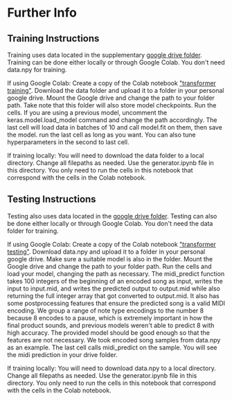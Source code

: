 # Further Info

## Training Instructions
Training uses data located in the supplementary [google drive folder](https://drive.google.com/drive/folders/1u26zC-kGG6o9xCCJDkk5Pd8euF4CjiVD?usp=sharing). Training can be done either locally or through Google Colab. You don't need data.npy for training.

If using Google Colab:
Create a copy of the Colab notebook ["transformer training"](https://colab.research.google.com/drive/16mGM6uQ-kkLZ_vXgStZWtfSTnu0coDr-?usp=sharing).
Download the data folder and upload it to a folder in your personal google drive. 
Mount the Google drive and change the path to your folder path. Take note that this folder will also store model checkpoints.
Run the cells. If you are using a previous model, uncomment the keras.model.load_model command and change the path accordingly.
The last cell will load data in batches of 10 and call model.fit on them, then save the model. run the last cell as long as you want. You can also tune hyperparameters in the second to last cell.

If training locally:
You will need to download the data folder to a local directory. Change all filepaths as needed.
Use the generator.ipynb file in this directory. You only need to run the cells in this notebook that correspond with the cells in the Colab notebook.

## Testing Instructions
Testing also uses data located in the [google drive folder](https://drive.google.com/drive/folders/1u26zC-kGG6o9xCCJDkk5Pd8euF4CjiVD?usp=sharing). Testing can also be done either locally or through Google Colab. You don't need the data folder for training.

If using Google Colab:
Create a copy of the Colab notebook ["transformer testing"](https://colab.research.google.com/drive/1yJQdfcS7pSXwxYV0oiD0-6jvkowuLVqO?usp=sharing).
Download data.npy and upload it to a folder in your personal google drive. Make sure a suitable model is also in the folder.
Mount the Google drive and change the path to your folder path.
Run the cells and load your model, changing the path as necessary.
The midi_predict function takes 100 integers of the beginning of an encoded song as input, writes the input to input.mid, and writes the predicted output to output.mid while also returning the full integer array that got converted to output.mid. It also has some postprocessing features that ensure the predicted song is a valid MIDI encoding. We group a range of note type encodings to the number 8 because 8 encodes to a pause, which is extremely important in how the final product sounds, and previous models weren't able to predict 8 with high accuracy. The provided model should be good enough so that the features are not necessary.
We took encoded song samples from data.npy as an example. The last cell calls midi_predict on the sample. You will see the midi prediction in your drive folder.

If training locally:
You will need to download data.npy to a local directory. Change all filepaths as needed.
Use the generator.ipynb file in this directory. You only need to run the cells in this notebook that correspond with the cells in the Colab notebook.

